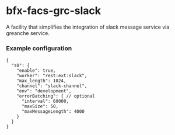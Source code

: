 # bfx-facs-grc-slack

A facility that simplifies the integration of slack message service via greanche service.

### Example configuration

```
{
  "s0": {
    "enable": true,
    "worker": "rest:ext:slack",
    "max_length": 1024,
    "channel": "slack-channel",
    "env": "development",
    "errorBatching": { // optional
      "interval": 60000,
      "maxSize": 50,
      "maxMessageLength": 4000
    }
  }
}
```
